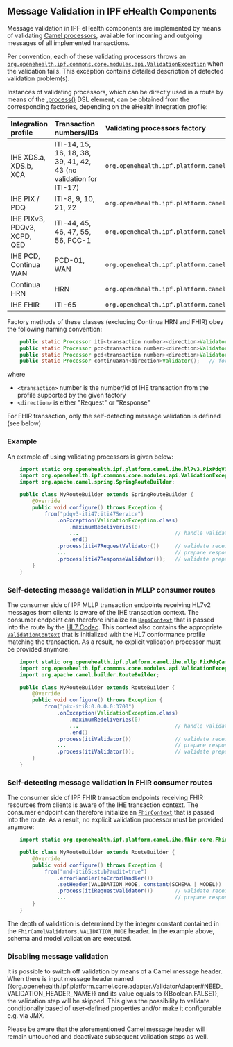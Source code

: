 
## Message Validation in IPF eHealth Components

Message validation in IPF eHealth components are implemented by means of validating [Camel processors](http://camel.apache.org/processor.html), 
available for incoming and outgoing messages of all implemented transactions. 

Per convention, each of these validating processors throws an
[`org.openehealth.ipf.commons.core.modules.api.ValidationException`](../apidocs/org/openehealth/ipf/commons/core/modules/api/ValidationException.html)
when the validation fails.
This exception contains detailed description of detected validation problem(s).

Instances of validating processors, which can be directly used in a route by means of the [.process()](http://camel.apache.org/routes.html#Routes-Usingacustomprocessor) 
DSL element, can be obtained from the corresponding factories, depending on the eHealth integration profile:

| Integration profile                 | Transaction numbers/IDs              | Validating processors factory                                              |
|:------------------------------------|:-------------------------------------|:---------------------------------------------------------------------------|
| IHE XDS.a, XDS.b, XCA               | ITI-14, 15, 16, 18, 38, 39, 41, 42, 43 (no validation for ITI-17)     | `org.openehealth.ipf.platform.camel.ihe.xds.XdsCamelValidators`
| IHE PIX / PDQ                       | ITI-8, 9, 10, 21, 22                 | `org.openehealth.ipf.platform.camel.ihe.mllp.PixPdqCamelValidators`
| IHE PIXv3, PDQv3, XCPD, QED         | ITI-44, 45, 46, 47, 55, 56, PCC-1    | `org.openehealth.ipf.platform.camel.ihe.hl7v3.PixPdqV3CamelValidators`
| IHE PCD, Continua WAN               | PCD-01, WAN                          | `org.openehealth.ipf.platform.camel.ihe.hl7v2ws.Hl7v2WsCamelValidators`
| Continua HRN                        | HRN                                  | `org.openehealth.ipf.platform.camel.ihe.continua.hrn.ContinuaHrnCamelProcessors`
| IHE FHIR                            | ITI-65                               | `org.openehealth.ipf.platform.camel.ihe.fhir.core.FhirCamelValidators`

Factory methods of these classes (excluding Continua HRN and FHIR) obey the following naming convention:

```java
    public static Processor iti<transaction number><direction>Validator();
    public static Processor pcc<transaction number><direction>Validator();   // for QED PCC-1 transaction
    public static Processor pcd<transaction number><direction>Validator();   // for PCD-01 transaction
    public static Processor continuaWan<direction>Validator();   // for Continua WAN
```

where

* `<transaction>` number is the number/id of IHE transaction from the profile supported by the given factory
* `<direction>` is either "Request" or "Response"

For FHIR transaction, only the self-detecting message validation is defined (see below)

### Example

An example of using validating processors is given below:

```java
    import static org.openehealth.ipf.platform.camel.ihe.hl7v3.PixPdqV3CamelValidators.*;
    import org.openehealth.ipf.commons.core.modules.api.ValidationException;
    import org.apache.camel.spring.SpringRouteBuilder;

    public class MyRouteBuilder extends SpringRouteBuilder {
        @Override
        public void configure() throws Exception {
            from("pdqv3-iti47:iti47Service")
                .onException(ValidationException.class)
                    .maximumRedeliveries(0)
                    ...                               // handle validation failure appropriately
                    .end()
                .process(iti47RequestValidator())     // validate received PDQ v3 request message
                ...                                   // prepare response
                .process(iti47ResponseValidator());   // validate prepared PDQ v3 response message
        }
    }
```


### Self-detecting message validation in MLLP consumer routes

The consumer side of IPF MLLP transaction endpoints receiving HL7v2 messages from clients is aware of the
IHE transaction context. The consumer endpoint can therefore initialize an [`HapiContext`](http://hl7api.sourceforge.net/base/apidocs/ca/uhn/hl7v2/HapiContext.html)
that is passed into the route by the [HL7 Codec](codec.html). This context also contains the appropriate 
[`ValidationContext`](http://hl7api.sourceforge.net/base/apidocs/ca/uhn/hl7v2/validation/ValidationContext.html) that is initialized with the HL7 conformance
profile matching the transaction.
As a result, no explicit validation processor must be provided anymore:

```java
    import static org.openehealth.ipf.platform.camel.ihe.mllp.PixPdqCamelValidators.*;
    import org.openehealth.ipf.commons.core.modules.api.ValidationException;
    import org.apache.camel.builder.RouteBuilder;

    public class MyRouteBuilder extends RouteBuilder {
        @Override
        public void configure() throws Exception {
            from("pix-iti8:0.0.0.0:3700")
                .onException(ValidationException.class)
                    .maximumRedeliveries(0)
                    ...                               // handle validation failure appropriately
                    .end()
                .process(itiValidator())              // validate received PIX Feed request message
                ...                                   // prepare response
                .process(itiValidator());             // validate prepared PIX Feed acknowledgement
        }
    }
```


### Self-detecting message validation in FHIR consumer routes

The consumer side of IPF FHIR transaction endpoints receiving FHIR resources from clients is aware of the
IHE transaction context. The consumer endpoint can therefore initialize an [`FhirContext`](http://hapifhir.io/apidocs/ca/uhn/fhir/context/FhirContext.html)
that is passed into the route.
As a result, no explicit validation processor must be provided anymore:

```java
    import static org.openehealth.ipf.platform.camel.ihe.fhir.core.FhirCamelValidators.*;

    public class MyRouteBuilder extends RouteBuilder {
        @Override
        public void configure() throws Exception {
            from("mhd-iti65:stub?audit=true")
                .errorHandler(noErrorHandler())
                .setHeader(VALIDATION_MODE, constant(SCHEMA | MODEL))
                .process(itiRequestValidator())       // validate received FHIR resource
                ...                                   // prepare response
        }
    }
```

The depth of validation is determined by the integer constant contained in the `FhirCamelValidators.VALIDATION_MODE` header. In the
example above, schema and model validation are executed.


### Disabling message validation

It is possible to switch off validation by means of a Camel message header. 
When there is input message header named {{org.openehealth.ipf.platform.camel.core.adapter.ValidatorAdapter#NEED_VALIDATION_HEADER_NAME}} 
and its value equals to {{Boolean.FALSE}}, the validation step will be skipped. This gives the possibility to validate conditionally 
based of user-defined properties and/or make it configurable e.g. via JMX.

Please be aware that the aforementioned Camel message header will remain untouched and deactivate subsequent validation steps as well.